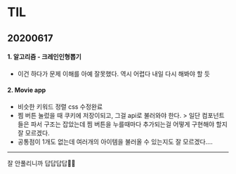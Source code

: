 # TIL
## 20200617
#### 1. 알고리즘 - 크레인인형뽑기
- 이건 하다가 문제 이해를 아예 잘못했다. 역시 어렵다 내일 다시 해봐야 할 듯

#### 2. Movie app
- 비슷한 키워드 정렬 css 수정완료
- 찜 버튼 눌렀을 때 쿠키에 저장이되고, 그걸 api로 불러와야 한다. > 일단 컴포넌트들은 파서 구조는 잡았는데 찜 버튼을 누를때마다 추가되는걸 어떻게 구현해야 할지 잘 모르겠다.
- 공통점이 1개도 없는데 여러개의 아이템을 불러올 수 있는지도 잘 모르겠다....

<hr/>
잘 안풀리니까 답답답답🙅‍♀️
